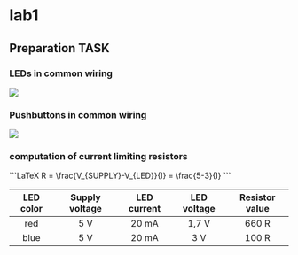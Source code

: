 <h1> lab1 </h1>
<h2> Preparation TASK </h2>

<h3> LEDs in common wiring</h3>
<img src = "/pictures/LEDs.png">
<br>
<h3> Pushbuttons in common wiring</h3>
<img src = "/pictures/Pbtns.png">
<br>

<h3> computation of current limiting resistors </h3>
```LaTeX
R = \frac{V_{SUPPLY}-V_{LED}}{I} = \frac{5-3}{I}
```

| **LED color** | **Supply voltage** | **LED current** | **LED voltage** | **Resistor value** |
| :-: | :-: | :-: | :-: | :-: |
| red | 5&nbsp;V | 20&nbsp;mA | 1,7&nbsp;V | 660&nbsp;R |
| blue | 5&nbsp;V | 20&nbsp;mA | 3&nbsp;V| 100&nbsp;R |
